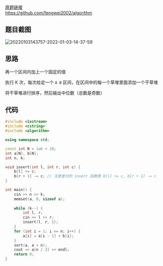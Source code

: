 [原题链接](https://www.acwing.com/problem/content/2043/)  
https://github.com/fengwei2002/algorithm  


## 题目截图

![20220103143757-2022-01-03-14-37-59](https://raw.githubusercontent.com/fengwei2002/Pictures_02/master/images/20220103143757-2022-01-03-14-37-59.png)

## 思路

再一个区间内加上一个固定的值

执行 K 次，每次给定一个 `A B` 区间，在区间中的每一个草堆里面添加一个干草堆

将干草堆进行排序，然后输出中位数（总数是奇数）

## 代码

``` cpp 
#include <iostream>
#include <cstring>
#include <algorithm>

using namespace std;

const int N = 1e6 + 10;
int a[N], b[N];
int n, k;

void insert(int l, int r, int c) {
    b[l] += c;
    b[r + 1] -= c; // 注意差分的 insert 函数是 b[l] += c, b[r + 1] -= c
}

int main() {
    cin >> n >> k;
    memset(a, 0, sizeof a);
    
    while (k--) {
        int l, r;
        cin >> l >> r;
        insert(l, r, 1);
    }
    for (int i = 1; i <= n; i++) {
        a[i] = a[i - 1] + b[i];
    }
    sort(a, a + n);
    cout << a[n / 2] << endl;
    return 0;
}
```
